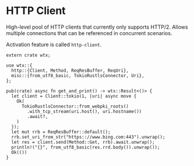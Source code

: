 # HTTP Client

High-level pool of HTTP clients that currently only supports HTTP/2. Allows multiple connections that can be referenced in concurrent scenarios.

Activation feature is called `http-client`.

```rust,edition2021
extern crate wtx;

use wtx::{
  http::{Client, Method, ReqResBuffer, ReqUri},
  misc::{from_utf8_basic, TokioRustlsConnector, Uri},
};

pub(crate) async fn get_and_print() -> wtx::Result<()> {
  let client = Client::tokio(1, |uri| async move {
    Ok(
      TokioRustlsConnector::from_webpki_roots()
        .with_tcp_stream(uri.host(), uri.hostname())
        .await?,
    )
  });
  let mut rrb = ReqResBuffer::default();
  rrb.set_uri_from_str("https:://www.bing.com:443").unwrap();
  let res = client.send(Method::Get, rrb).await.unwrap();
  println!("{}", from_utf8_basic(res.rrd.body()).unwrap());
  Ok(())
}
```